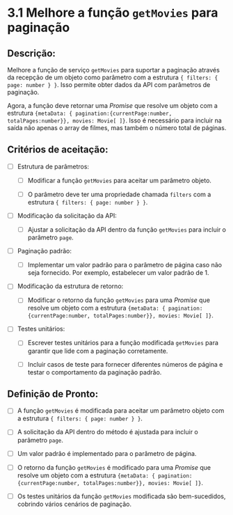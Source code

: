 # 3.1 Melhore a função `getMovies` para paginação

## Descrição:

Melhore a função de serviço `getMovies` para suportar a paginação através da recepção de um objeto como parâmetro com a estrutura `{ filters: { page: number } }`. Isso permite obter dados da API com parâmetros de paginação.

Agora, a função deve retornar uma _Promise_ que resolve um objeto com a estrutura `{metaData: { pagination:{currentPage:number, totalPages:number}}, movies: Movie[ ]}`. Isso é necessário para incluir na saída não apenas o array de filmes, mas também o número total de páginas.

## Critérios de aceitação:

- [ ] Estrutura de parâmetros:

    - [ ] Modificar a função `getMovies` para aceitar um parâmetro objeto.

    - [ ] O parâmetro deve ter uma propriedade chamada `filters` com a estrutura `{ filters: { page: number } }`.

- [ ] Modificação da solicitação da API:

    - [ ] Ajustar a solicitação da API dentro da função `getMovies` para incluir o parâmetro `page`.

- [ ] Paginação padrão:
    
    - [ ] Implementar um valor padrão para o parâmetro de página caso não seja fornecido. Por exemplo, estabelecer um valor padrão de 1.

- [ ] Modificação da estrutura de retorno:

    - [ ] Modificar o retorno da função `getMovies` para uma _Promise_ que resolve um objeto com a estrutura `{metaData: { pagination:{currentPage:number, totalPages:number}}, movies: Movie[ ]}`.

- [ ] Testes unitários:
    
    - [ ] Escrever testes unitários para a função modificada `getMovies` para garantir que lide com a paginação corretamente.  
    
    - [ ] Incluir casos de teste para fornecer diferentes números de página e testar o comportamento da paginação padrão.

## Definição de Pronto:

- [ ] A função `getMovies` é modificada para aceitar um parâmetro objeto com a estrutura `{ filters: { page: number } }`.

- [ ] A solicitação da API dentro do método é ajustada para incluir o parâmetro `page`.

- [ ] Um valor padrão é implementado para o parâmetro de página.

- [ ] O retorno da função `getMovies` é modificado para uma _Promise_ que resolve um objeto com a estrutura `{metaData: { pagination:{currentPage:number, totalPages:number}}, movies: Movie[ ]}`.

- [ ] Os testes unitários da função `getMovies` modificada são bem-sucedidos, cobrindo vários cenários de paginação.

